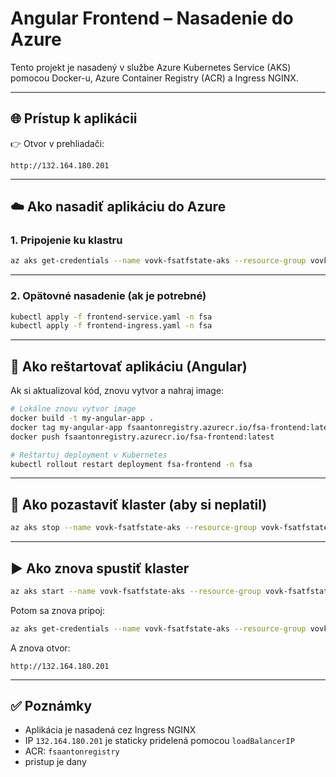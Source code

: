 
# Angular Frontend – Nasadenie do Azure

Tento projekt je nasadený v službe Azure Kubernetes Service (AKS) pomocou Docker-u, Azure Container Registry (ACR) a Ingress NGINX.

---

## 🌐 Prístup k aplikácii

👉 Otvor v prehliadači:

```
http://132.164.180.201
```

---

## ☁️ Ako nasadiť aplikáciu do Azure

### 1. Pripojenie ku klastru

```bash
az aks get-credentials --name vovk-fsatfstate-aks --resource-group vovk-fsatfstate
```

---

### 2. Opätovné nasadenie (ak je potrebné)

```bash
kubectl apply -f frontend-service.yaml -n fsa
kubectl apply -f frontend-ingress.yaml -n fsa
```

---

## 🔁 Ako reštartovať aplikáciu (Angular)

Ak si aktualizoval kód, znovu vytvor a nahraj image:

```bash
# Lokálne znovu vytvor image
docker build -t my-angular-app .
docker tag my-angular-app fsaantonregistry.azurecr.io/fsa-frontend:latest
docker push fsaantonregistry.azurecr.io/fsa-frontend:latest

# Reštartuj deployment v Kubernetes
kubectl rollout restart deployment fsa-frontend -n fsa
```

---

## 🧊 Ako pozastaviť klaster (aby si neplatil)

```bash
az aks stop --name vovk-fsatfstate-aks --resource-group vovk-fsatfstate
```

---

## ▶️ Ako znova spustiť klaster

```bash
az aks start --name vovk-fsatfstate-aks --resource-group vovk-fsatfstate
```

Potom sa znova pripoj:

```bash
az aks get-credentials --name vovk-fsatfstate-aks --resource-group vovk-fsatfstate
```

A znova otvor:
```
http://132.164.180.201
```

---

## ✅ Poznámky

- Aplikácia je nasadená cez Ingress NGINX
- IP `132.164.180.201` je staticky pridelená pomocou `loadBalancerIP`
- ACR: `fsaantonregistry`
- pristup je dany
